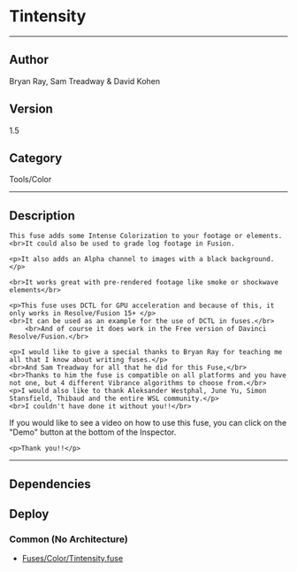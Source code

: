 # Tintensity
___

## Author
Bryan Ray, Sam Treadway & David Kohen

## Version
1.5

## Category
Tools/Color

___

## Description
    This fuse adds some Intense Colorization to your footage or elements.
    <br>It could also be used to grade log footage in Fusion.

	<p>It also adds an Alpha channel to images with a black background.</p>

	<br>It works great with pre-rendered footage like smoke or shockwave elements</br>

	<p>This fuse uses DCTL for GPU acceleration and because of this, it only works in Resolve/Fusion 15+ </p>
    <br>It can be used as an example for the use of DCTL in fuses.</br>
		<br>And of course it does work in the Free version of Davinci Resolve/Fusion.</br>

	<p>I would like to give a special thanks to Bryan Ray for teaching me all that I know about writing fuses.</p>
    <br>And Sam Treadway for all that he did for this Fuse,</br>
    <br>Thanks to him the fuse is compatible on all platforms and you have not one, but 4 different Vibrance algorithms to choose from.</br>
    <p>I would also like to thank Aleksander Westphal, June Yu, Simon Stansfield, Thibaud and the entire WSL community.</p>
    <br>I couldn't have done it without you!!</br>

    
   <p>If you would like to see a video on how to use this fuse, you can click on the "Demo" button at the bottom of the Inspector.</p>

    <p>Thank you!!</p>




___

## Dependencies

## Deploy

### Common (No Architecture)

<ul>
<li><a href="https://gitlab.com/WeSuckLess/Reactor/-/blob/master/Atoms/com.LearnNowFX.Tintensity/Fuses/Color/Tintensity.fuse?ref_type=heads">Fuses/Color/Tintensity.fuse</a></li>
</ul>
